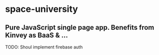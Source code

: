 # space-university
Pure JavaScript single page app. Benefits from Kinvey as BaaS &amp; ...
---

TODO: Shoul implement firebase auth
